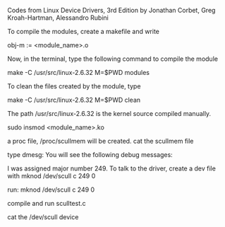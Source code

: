 Codes from Linux Device Drivers, 3rd Edition by Jonathan Corbet, Greg Kroah-Hartman, Alessandro Rubini

To compile the modules, create a makefile and write

obj-m := <module_name>.o

Now, in the terminal, type the following command to compile the module

make -C /usr/src/linux-2.6.32 M=$PWD modules

To clean the files created by the module, type

make -C /usr/src/linux-2.6.32 M=$PWD clean

The path /usr/src/linux-2.6.32 is the kernel source compiled manually.

sudo insmod <module_name>.ko

a proc file, /proc/scullmem will be created.
cat the scullmem file

type dmesg: You will see the following debug messages:

I was assigned major number 249. To talk to
the driver, create a dev file with
mknod /dev/scull c 249 0

run: 
mknod /dev/scull c 249 0

compile and run sculltest.c

cat the /dev/scull device
